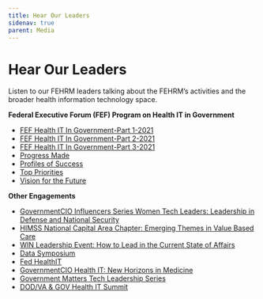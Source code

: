 ```yaml
---
title: Hear Our Leaders
sidenav: true
parent: Media
---
```

# Hear Our Leaders

Listen to our FEHRM leaders talking about the FEHRM’s activities and the broader health information technology space.

**Federal Executive Forum (FEF) Program on Health IT in Government** 

* [FEF Health IT In Government-Part 1-2021](https://www.youtube.com/watch?v=FZrzsxa7h3I&list=PL93B37A8E2F403D3A&index=1)
* [FEF Health IT In Government-Part 2-2021](https://www.youtube.com/watch?v=QoVFLUL82pA&list=PL93B37A8E2F403D3A&index=2)
* [FEF Health IT In Government-Part 3-2021](https://www.youtube.com/watch?v=4wpOGi8qg0M&list=PL93B37A8E2F403D3A&index=3)
* [Progress Made](https://www.youtube.com/watch?v=UCR0ZVb4RNw&list=PL93B37A8E2F403D3A&index=16)
* [Profiles of Success](https://www.youtube.com/watch?v=dkwKOcLQjUk&list=PL93B37A8E2F403D3A&index=17)
* [Top Priorities](https://www.youtube.com/watch?v=bGlXyMrmZy0&list=PL93B37A8E2F403D3A&index=18)
* [Vision for the Future ](https://www.youtube.com/watch?v=8pt0IP3YM58&list=PL93B37A8E2F403D3A&index=19)

**Other Engagements**

* [GovernmentCIO Influencers Series Women Tech Leaders: Leadership in Defense and National Security](https://governmentciomedia.com/leadership-defense-and-national-security)
* [HIMSS National Capital Area Chapter: Emerging Themes in Value Based Care](https://www.youtube.com/watch?v=FGBaLxLKa08)
* [WIN Leadership Event: How to Lead in the Current State of Affairs](https://youtu.be/Cs0W0i-TQJ8)
* [Data Symposium](https://www.datafoundation.org/events-list/data-symposium-2021-exploring-emerging-data-capabilities-in-government/2021)
* [Fed HealthIT](https://event.on24.com/wcc/r/2856879/4F844FBD075248CEEB8914D6232F9AB2)
* [GovernmentCIO Health IT: New Horizons in Medicine](https://governmentciomedia.com/event/health-it-new-horizons-medicine)
* [Government Matters Tech Leadership Series](http://govmatters.tv/tech-leadership-series-health)
* [DOD/VA & GOV Health IT Summit](https://dsigroup.live/archive/4898)